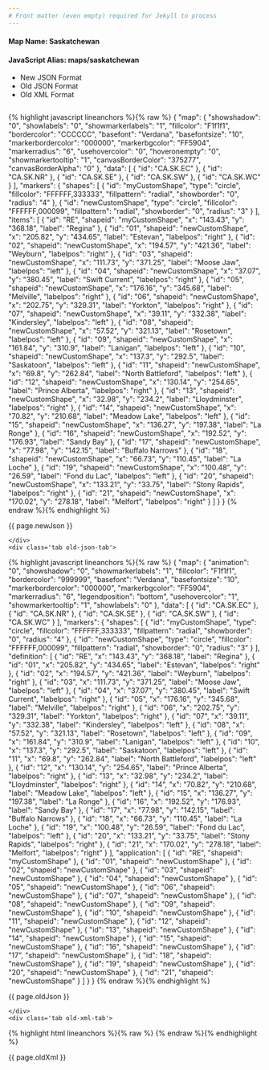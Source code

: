 ```yaml
---
# Front matter (even empty) required for Jekyll to process
---
```


#### Map Name: Saskatchewan

#### JavaScript Alias: maps/saskatchewan


<ul class='code-tabs'>
    <li class='active'>
        <a data-toggle='new-json'>New JSON Format</a>
    </li>
    <li>
        <a data-toggle='old-json'>Old JSON Format</a>
    </li>
    <li>
        <a data-toggle='old-xml'>Old XML Format</a>
    </li>
</ul>
<div class='tab-content'>
    <pre class='plain-code'></pre>
    <div class='tab new-json-tab active'>
{% highlight javascript lineanchors %}{% raw %}
{
    "map": {
        "showshadow": "0",
        "showlabels": "0",
        "showmarkerlabels": "1",
        "fillcolor": "F1f1f1",
        "bordercolor": "CCCCCC",
        "basefont": "Verdana",
        "basefontsize": "10",
        "markerbordercolor": "000000",
        "markerbgcolor": "FF5904",
        "markerradius": "6",
        "usehovercolor": "0",
        "hoveronempty": "0",
        "showmarkertooltip": "1",
        "canvasBorderColor": "375277",
        "canvasBorderAlpha": "0"
    },
    "data": [
        {
            "id": "CA.SK.EC"
        },
        {
            "id": "CA.SK.NR"
        },
        {
            "id": "CA.SK.SE"
        },
        {
            "id": "CA.SK.SW"
        },
        {
            "id": "CA.SK.WC"
        }
    ],
    "markers": {
        "shapes": [
            {
                "id": "myCustomShape",
                "type": "circle",
                "fillcolor": "FFFFFF,333333",
                "fillpattern": "radial",
                "showborder": "0",
                "radius": "4"
            },
            {
                "id": "newCustomShape",
                "type": "circle",
                "fillcolor": "FFFFFF,000099",
                "fillpattern": "radial",
                "showborder": "0",
                "radius": "3"
            }
        ],
        "items": [
            {
                "id": "RE",
                "shapeid": "myCustomShape",
                "x": "143.43",
                "y": "368.18",
                "label": "Regina"
            },
            {
                "id": "01",
                "shapeid": "newCustomShape",
                "x": "205.82",
                "y": "434.65",
                "label": "Estevan",
                "labelpos": "right"
            },
            {
                "id": "02",
                "shapeid": "newCustomShape",
                "x": "194.57",
                "y": "421.36",
                "label": "Weyburn",
                "labelpos": "right"
            },
            {
                "id": "03",
                "shapeid": "newCustomShape",
                "x": "111.73",
                "y": "371.25",
                "label": "Moose Jaw",
                "labelpos": "left"
            },
            {
                "id": "04",
                "shapeid": "newCustomShape",
                "x": "37.07",
                "y": "380.45",
                "label": "Swift Current",
                "labelpos": "right"
            },
            {
                "id": "05",
                "shapeid": "newCustomShape",
                "x": "176.16",
                "y": "345.68",
                "label": "Melville",
                "labelpos": "right"
            },
            {
                "id": "06",
                "shapeid": "newCustomShape",
                "x": "202.75",
                "y": "329.31",
                "label": "Yorkton",
                "labelpos": "right"
            },
            {
                "id": "07",
                "shapeid": "newCustomShape",
                "x": "39.11",
                "y": "332.38",
                "label": "Kindersley",
                "labelpos": "left"
            },
            {
                "id": "08",
                "shapeid": "newCustomShape",
                "x": "57.52",
                "y": "321.13",
                "label": "Rosetown",
                "labelpos": "left"
            },
            {
                "id": "09",
                "shapeid": "newCustomShape",
                "x": "161.84",
                "y": "310.9",
                "label": "Lanigan",
                "labelpos": "left"
            },
            {
                "id": "10",
                "shapeid": "newCustomShape",
                "x": "137.3",
                "y": "292.5",
                "label": "Saskatoon",
                "labelpos": "left"
            },
            {
                "id": "11",
                "shapeid": "newCustomShape",
                "x": "69.8",
                "y": "262.84",
                "label": "North Battleford",
                "labelpos": "left"
            },
            {
                "id": "12",
                "shapeid": "newCustomShape",
                "x": "130.14",
                "y": "254.65",
                "label": "Prince Alberta",
                "labelpos": "right"
            },
            {
                "id": "13",
                "shapeid": "newCustomShape",
                "x": "32.98",
                "y": "234.2",
                "label": "Lloydminster",
                "labelpos": "right"
            },
            {
                "id": "14",
                "shapeid": "newCustomShape",
                "x": "70.82",
                "y": "210.68",
                "label": "Meadow Lake",
                "labelpos": "left"
            },
            {
                "id": "15",
                "shapeid": "newCustomShape",
                "x": "136.27",
                "y": "197.38",
                "label": "La Ronge"
            },
            {
                "id": "16",
                "shapeid": "newCustomShape",
                "x": "192.52",
                "y": "176.93",
                "label": "Sandy Bay"
            },
            {
                "id": "17",
                "shapeid": "newCustomShape",
                "x": "77.98",
                "y": "142.15",
                "label": "Buffalo Narrows"
            },
            {
                "id": "18",
                "shapeid": "newCustomShape",
                "x": "66.73",
                "y": "110.45",
                "label": "La Loche"
            },
            {
                "id": "19",
                "shapeid": "newCustomShape",
                "x": "100.48",
                "y": "26.59",
                "label": "Fond du Lac",
                "labelpos": "left"
            },
            {
                "id": "20",
                "shapeid": "newCustomShape",
                "x": "133.21",
                "y": "33.75",
                "label": "Stony Rapids",
                "labelpos": "right"
            },
            {
                "id": "21",
                "shapeid": "newCustomShape",
                "x": "170.02",
                "y": "278.18",
                "label": "Melfort",
                "labelpos": "right"
            }
        ]
    }
}
{% endraw %}{% endhighlight %}


<p class='text-success'>{{ page.newJson }}</p>

    </div>
    <div class='tab old-json-tab'>
{% highlight javascript lineanchors %}{% raw %}
{
    "map": {
        "animation": "0",
        "showshadow": "0",
        "showmarkerlabels": "1",
        "fillcolor": "F1f1f1",
        "bordercolor": "999999",
        "basefont": "Verdana",
        "basefontsize": "10",
        "markerbordercolor": "000000",
        "markerbgcolor": "FF5904",
        "markerradius": "6",
        "legendposition": "bottom",
        "usehovercolor": "1",
        "showmarkertooltip": "1",
        "showlabels": "0"
    },
    "data": [
        {
            "id": "CA.SK.EC"
        },
        {
            "id": "CA.SK.NR"
        },
        {
            "id": "CA.SK.SE"
        },
        {
            "id": "CA.SK.SW"
        },
        {
            "id": "CA.SK.WC"
        }
    ],
    "markers": {
        "shapes": [
            {
                "id": "myCustomShape",
                "type": "circle",
                "fillcolor": "FFFFFF,333333",
                "fillpattern": "radial",
                "showborder": "0",
                "radius": "4"
            },
            {
                "id": "newCustomShape",
                "type": "circle",
                "fillcolor": "FFFFFF,000099",
                "fillpattern": "radial",
                "showborder": "0",
                "radius": "3"
            }
        ],
        "definition": [
            {
                "id": "RE",
                "x": "143.43",
                "y": "368.18",
                "label": "Regina"
            },
            {
                "id": "01",
                "x": "205.82",
                "y": "434.65",
                "label": "Estevan",
                "labelpos": "right"
            },
            {
                "id": "02",
                "x": "194.57",
                "y": "421.36",
                "label": "Weyburn",
                "labelpos": "right"
            },
            {
                "id": "03",
                "x": "111.73",
                "y": "371.25",
                "label": "Moose Jaw",
                "labelpos": "left"
            },
            {
                "id": "04",
                "x": "37.07",
                "y": "380.45",
                "label": "Swift Current",
                "labelpos": "right"
            },
            {
                "id": "05",
                "x": "176.16",
                "y": "345.68",
                "label": "Melville",
                "labelpos": "right"
            },
            {
                "id": "06",
                "x": "202.75",
                "y": "329.31",
                "label": "Yorkton",
                "labelpos": "right"
            },
            {
                "id": "07",
                "x": "39.11",
                "y": "332.38",
                "label": "Kindersley",
                "labelpos": "left"
            },
            {
                "id": "08",
                "x": "57.52",
                "y": "321.13",
                "label": "Rosetown",
                "labelpos": "left"
            },
            {
                "id": "09",
                "x": "161.84",
                "y": "310.9",
                "label": "Lanigan",
                "labelpos": "left"
            },
            {
                "id": "10",
                "x": "137.3",
                "y": "292.5",
                "label": "Saskatoon",
                "labelpos": "left"
            },
            {
                "id": "11",
                "x": "69.8",
                "y": "262.84",
                "label": "North Battleford",
                "labelpos": "left"
            },
            {
                "id": "12",
                "x": "130.14",
                "y": "254.65",
                "label": "Prince Alberta",
                "labelpos": "right"
            },
            {
                "id": "13",
                "x": "32.98",
                "y": "234.2",
                "label": "Lloydminster",
                "labelpos": "right"
            },
            {
                "id": "14",
                "x": "70.82",
                "y": "210.68",
                "label": "Meadow Lake",
                "labelpos": "left"
            },
            {
                "id": "15",
                "x": "136.27",
                "y": "197.38",
                "label": "La Ronge"
            },
            {
                "id": "16",
                "x": "192.52",
                "y": "176.93",
                "label": "Sandy Bay"
            },
            {
                "id": "17",
                "x": "77.98",
                "y": "142.15",
                "label": "Buffalo Narrows"
            },
            {
                "id": "18",
                "x": "66.73",
                "y": "110.45",
                "label": "La Loche"
            },
            {
                "id": "19",
                "x": "100.48",
                "y": "26.59",
                "label": "Fond du Lac",
                "labelpos": "left"
            },
            {
                "id": "20",
                "x": "133.21",
                "y": "33.75",
                "label": "Stony Rapids",
                "labelpos": "right"
            },
            {
                "id": "21",
                "x": "170.02",
                "y": "278.18",
                "label": "Melfort",
                "labelpos": "right"
            }
        ],
        "application": [
            {
                "id": "RE",
                "shapeid": "myCustomShape"
            },
            {
                "id": "01",
                "shapeid": "newCustomShape"
            },
            {
                "id": "02",
                "shapeid": "newCustomShape"
            },
            {
                "id": "03",
                "shapeid": "newCustomShape"
            },
            {
                "id": "04",
                "shapeid": "newCustomShape"
            },
            {
                "id": "05",
                "shapeid": "newCustomShape"
            },
            {
                "id": "06",
                "shapeid": "newCustomShape"
            },
            {
                "id": "07",
                "shapeid": "newCustomShape"
            },
            {
                "id": "08",
                "shapeid": "newCustomShape"
            },
            {
                "id": "09",
                "shapeid": "newCustomShape"
            },
            {
                "id": "10",
                "shapeid": "newCustomShape"
            },
            {
                "id": "11",
                "shapeid": "newCustomShape"
            },
            {
                "id": "12",
                "shapeid": "newCustomShape"
            },
            {
                "id": "13",
                "shapeid": "newCustomShape"
            },
            {
                "id": "14",
                "shapeid": "newCustomShape"
            },
            {
                "id": "15",
                "shapeid": "newCustomShape"
            },
            {
                "id": "16",
                "shapeid": "newCustomShape"
            },
            {
                "id": "17",
                "shapeid": "newCustomShape"
            },
            {
                "id": "18",
                "shapeid": "newCustomShape"
            },
            {
                "id": "19",
                "shapeid": "newCustomShape"
            },
            {
                "id": "20",
                "shapeid": "newCustomShape"
            },
            {
                "id": "21",
                "shapeid": "newCustomShape"
            }
        ]
    }
}
{% endraw %}{% endhighlight %}


<p class='text-success'>{{ page.oldJson }}</p>

    </div>
    <div class='tab old-xml-tab'>
{% highlight html lineanchors %}{% raw %}
<map animation='0' showShadow='0' showMarkerLabels='1' fillColor='F1f1f1' borderColor='999999' baseFont='Verdana' baseFontSize='10' markerBorderColor='000000' markerBgColor='FF5904' markerRadius='6' legendPosition='bottom' useHoverColor='1' showMarkerToolTip='1' showLabels='0'  >
	<data>
		<entity id='CA.SK.EC'  />
		<entity id='CA.SK.NR'  />
		<entity id='CA.SK.SE'  />
		<entity id='CA.SK.SW'  />
		<entity id='CA.SK.WC'  />
	</data>
	<markers>
	<shapes>
	       <shape id='myCustomShape' type='circle' fillColor='FFFFFF,333333' fillPattern='radial' showBorder='0' radius='4'/>
		   <shape id='newCustomShape' type='circle' fillColor='FFFFFF,000099' fillPattern='radial' showBorder='0' radius='3'/>
	   </shapes>
		<definition>
			<marker id='RE' x='143.43' y='368.18' label='Regina'  />
			<marker id='01' x='205.82' y='434.65' label='Estevan' labelPos='right'  />
			<marker id='02' x='194.57' y='421.36' label='Weyburn' labelPos='right'  />
			<marker id='03' x='111.73' y='371.25' label='Moose Jaw' labelPos='left'  />
			<marker id='04' x='37.07' y='380.45' label='Swift Current' labelPos='right'  />
			<marker id='05' x='176.16' y='345.68' label='Melville' labelPos='right'  />
			<marker id='06' x='202.75' y='329.31' label='Yorkton' labelPos='right'  />
			<marker id='07' x='39.11' y='332.38' label='Kindersley' labelPos='left'  />
			<marker id='08' x='57.52' y='321.13' label='Rosetown' labelPos='left'  />
			<marker id='09' x='161.84' y='310.9' label='Lanigan' labelPos='left'  />
			<marker id='10' x='137.3' y='292.5' label='Saskatoon' labelPos='left'  />
			<marker id='11' x='69.8' y='262.84' label='North Battleford' labelPos='left'  />
			<marker id='12' x='130.14' y='254.65' label='Prince Alberta' labelPos='right'  />
			<marker id='13' x='32.98' y='234.2' label='Lloydminster' labelPos='right'  />
			<marker id='14' x='70.82' y='210.68' label='Meadow Lake' labelPos='left'  />
			<marker id='15' x='136.27' y='197.38' label='La Ronge'  />
			<marker id='16' x='192.52' y='176.93' label='Sandy Bay'  />
			<marker id='17' x='77.98' y='142.15' label='Buffalo Narrows'  />
			<marker id='18' x='66.73' y='110.45' label='La Loche'  />
			<marker id='19' x='100.48' y='26.59' label='Fond du Lac' labelPos='left' />
			<marker id='20' x='133.21' y='33.75' label='Stony Rapids' labelPos='right' />
			<marker id='21' x='170.02' y='278.18' label='Melfort' labelPos='right' />
		</definition>
		<application>
			<marker id='RE' shapeId='myCustomShape'  />
			<marker id='01' shapeId='newCustomShape'  />
			<marker id='02' shapeId='newCustomShape'  />
			<marker id='03' shapeId='newCustomShape'  />
			<marker id='04' shapeId='newCustomShape'  />
			<marker id='05' shapeId='newCustomShape'  />
			<marker id='06' shapeId='newCustomShape'  />
			<marker id='07' shapeId='newCustomShape'  />
			<marker id='08' shapeId='newCustomShape'  />
			<marker id='09' shapeId='newCustomShape'  />
			<marker id='10' shapeId='newCustomShape'  />
			<marker id='11' shapeId='newCustomShape'  />
			<marker id='12' shapeId='newCustomShape'  />
			<marker id='13' shapeId='newCustomShape'  />
			<marker id='14' shapeId='newCustomShape'  />
			<marker id='15' shapeId='newCustomShape'  />
			<marker id='16' shapeId='newCustomShape'  />
			<marker id='17' shapeId='newCustomShape'  />
			<marker id='18' shapeId='newCustomShape'  />
			<marker id='19' shapeId='newCustomShape'  />
			<marker id='20' shapeId='newCustomShape'  />
			<marker id='21' shapeId='newCustomShape'  />
		</application>
	</markers>
</map>
{% endraw %}{% endhighlight %}

<p class='text-success'>{{ page.oldXml }}</p>

</div>
</div>
